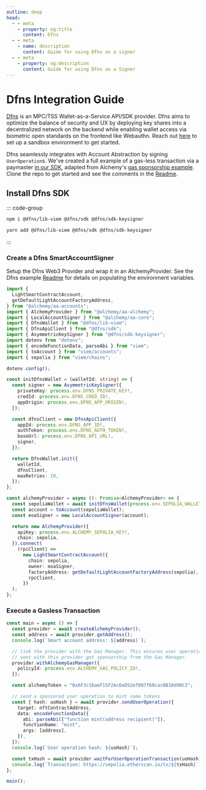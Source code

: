 ```yaml
---
outline: deep
head:
  - - meta
    - property: og:title
      content: Dfns
  - - meta
    - name: description
      content: Guide for using Dfns as a signer
  - - meta
    - property: og:description
      content: Guide for using Dfns as a Signer
---
```


# Dfns Integration Guide

[Dfns](https://www.dfns.co) is an MPC/TSS Wallet-as-a-Service API/SDK provider. Dfns aims to optimize the balance of security and UX by deploying key shares into a decentralized network on the backend while enabling wallet access via biometric open standards on the frontend like Webauthn. Reach out [here](https://www.dfns.co/learn-more) to set up a sandbox environment to get started.

Dfns seamlessly integrates with Account Abstraction by signing `UserOperation`s. We've created a full example of a gas-less transaction via a paymaster [in our SDK](https://github.com/dfns/dfns-sdk-ts/tree/m/examples/viem/alchemy-aa-gasless), adapted from Alchemy's [gas sponsorship example](https://accountkit.alchemy.com/guides/sponsoring-gas.html). Clone the repo to get started and see the comments in the [Readme](https://github.com/dfns/dfns-sdk-ts/tree/m/examples/viem/alchemy-aa-gasless/README.md).

## Install Dfns SDK

::: code-group

```bash [npm]
npm i @dfns/lib-viem @dfns/sdk @dfns/sdk-keysigner
```

```bash [yarn]
yarn add @dfns/lib-viem @dfns/sdk @dfns/sdk-keysigner
```

:::

### Create a Dfns SmartAccountSigner

Setup the Dfns Web3 Provider and wrap it in an AlchemyProvider. See the Dfns example [Readme](https://github.com/dfnsext/typescript-sdk/blob/m/examples/viem/alchemy-aa-gasless/README.md) for details on populating the environment variables.

```ts
import {
  LightSmartContractAccount,
  getDefaultLightAccountFactoryAddress,
} from "@alchemy/aa-accounts";
import { AlchemyProvider } from "@alchemy/aa-alchemy";
import { LocalAccountSigner } from "@alchemy/aa-core";
import { DfnsWallet } from "@dfns/lib-viem";
import { DfnsApiClient } from "@dfns/sdk";
import { AsymmetricKeySigner } from "@dfns/sdk-keysigner";
import dotenv from "dotenv";
import { encodeFunctionData, parseAbi } from "viem";
import { toAccount } from "viem/accounts";
import { sepolia } from "viem/chains";

dotenv.config();

const initDfnsWallet = (walletId: string) => {
  const signer = new AsymmetricKeySigner({
    privateKey: process.env.DFNS_PRIVATE_KEY!,
    credId: process.env.DFNS_CRED_ID!,
    appOrigin: process.env.DFNS_APP_ORIGIN!,
  });

  const dfnsClient = new DfnsApiClient({
    appId: process.env.DFNS_APP_ID!,
    authToken: process.env.DFNS_AUTH_TOKEN!,
    baseUrl: process.env.DFNS_API_URL!,
    signer,
  });

  return DfnsWallet.init({
    walletId,
    dfnsClient,
    maxRetries: 10,
  });
};

const alchemyProvider = async (): Promise<AlchemyProvider> => {
  const sepoliaWallet = await initDfnsWallet(process.env.SEPOLIA_WALLET_ID!);
  const account = toAccount(sepoliaWallet);
  const eoaSigner = new LocalAccountSigner(account);

  return new AlchemyProvider({
    apiKey: process.env.ALCHEMY_SEPOLIA_KEY!,
    chain: sepolia,
  }).connect(
    (rpcClient) =>
      new LightSmartContractAccount({
        chain: sepolia,
        owner: eoaSigner,
        factoryAddress: getDefaultLightAccountFactoryAddress(sepolia),
        rpcClient,
      })
  );
};
```

### Execute a Gasless Transaction

```ts
const main = async () => {
  const provider = await createAlchemyProvider();
  const address = await provider.getAddress();
  console.log(`Smart account address: ${address}`);

  // link the provider with the Gas Manager. This ensures user operations
  // sent with this provider get sponsorship from the Gas Manager.
  provider.withAlchemyGasManager({
    policyId: process.env.ALCHEMY_GAS_POLICY_ID!,
  });

  const alchemyToken = "0x6F3c1baeF15F2Ac6eD52ef897f60cac0B10d90C3";

  // send a sponsored user operation to mint some tokens
  const { hash: uoHash } = await provider.sendUserOperation({
    target: nftContractAddress,
    data: encodeFunctionData({
      abi: parseAbi(["function mint(address recipient)"]),
      functionName: "mint",
      args: [address],
    }),
  });
  console.log(`User operation hash: ${uoHash}`);

  const txHash = await provider.waitForUserOperationTransaction(uoHash);
  console.log(`Transaction: https://sepolia.etherscan.io/tx/${txHash}`);
};

main();
```
